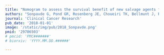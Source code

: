 ```yaml
---
title: "Nomogram to assess the survival benefit of new salvage agents for metastatic urothelial carcinoma in the era of immunotherapy"
authors: "Sonpavde G, Pond GR, Rosenberg JE, Choueiri TK, Bellmunt J, Regazzi AM, **Mullane SA**, Necchi A, Raggi D, Lee JL, Lee S."
journal: 'Clinical Cancer Research'
pub_date: '2018-01-01'
image: '/static/img/pub/2018_Sonpavde.png'
pmid: '29706503'
# pmcid: 'PMC#######'
# biorxiv: 'YYYY.MM.DD.######'

---
```

